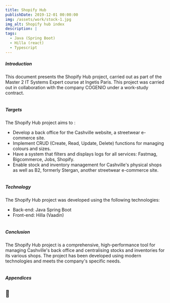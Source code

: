 ```yaml
---
title: Shopify Hub
publishDate: 2019-12-01 00:00:00
img: /assets/work/stock-1.jpg
img_alt: Shopify hub index
description: |
tags:
  - Java (Spring Boot)
  - Hilla (react)
  - Typescript
---
```


##### Introduction
This document presents the Shopify Hub project, carried out as part of the Master 2 IT Systems Expert course at Ingetis Paris. This project was carried out in collaboration with the company COGENIO under a work-study contract.
<br><br>

##### Targets
The Shopify Hub project aims to :
- Develop a back office for the Cashville website, a streetwear e-commerce site.
- Implement CRUD (Create, Read, Update, Delete) functions for managing colours and sizes.
- Have a system that filters and displays logs for all services: Fastmag, Bigcommerce, Jobs, Shopify.
- Enable stock and inventory management for Cashville's physical shops as well as B2, formerly Stergan, another streetwear e-commerce site.
<br><br>

##### Technology
The Shopify Hub project was developed using the following technologies:
- Back-end: Java Spring Boot
- Front-end: Hilla (Vaadin)
<br><br>

##### Conclusion
The Shopify Hub project is a comprehensive, high-performance tool for managing Cashville's back office and centralising stocks and inventories for its various shops. The project has been developed using modern technologies and meets the company's specific needs.
<br><br>

##### Appendices
## 🚧